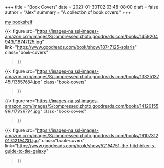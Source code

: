 +++
title   = "Book Covers"
date    = 2023-01-30T02:03:48-08:00
draft   = false
author  = "Alex"
summary = "A collection of book covers."
+++

[my bookshelf](/posts/a-life-tracker/#books)

{{< figure 
  src="https://images-na.ssl-images-amazon.com/images/S/compressed.photo.goodreads.com/books/1459204943i/18747125.jpg" 
  link="https://www.goodreads.com/book/show/18747125-solaris"
  class="book-covers"
>}}

{{< figure 
  src="https://images-na.ssl-images-amazon.com/images/S/compressed.photo.goodreads.com/books/1332513745i/13557684.jpg" 
  class="book-covers"
>}}

{{< figure 
  src="https://images-na.ssl-images-amazon.com/images/S/compressed.photo.goodreads.com/books/1412015589i/17336734.jpg" 
  class="book-covers"
>}}

{{< figure 
  src="https://images-na.ssl-images-amazon.com/images/S/compressed.photo.goodreads.com/books/1610731201i/52194751.jpg" 
  class="book-covers"
  link="https://www.goodreads.com/book/show/52194751-the-hitchhiker-s-guide-to-the-galaxy"
>}}

